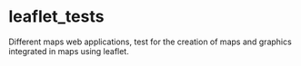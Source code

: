 # leaflet_tests
Different maps web applications, test for the creation of maps and graphics integrated in maps using leaflet.
